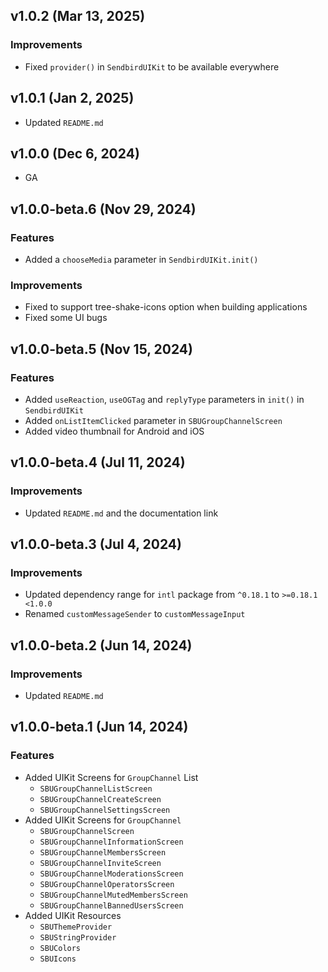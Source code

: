 ## v1.0.2 (Mar 13, 2025)

### Improvements
- Fixed `provider()` in `SendbirdUIKit` to be available everywhere

## v1.0.1 (Jan 2, 2025)
- Updated `README.md`

## v1.0.0 (Dec 6, 2024)
- GA

## v1.0.0-beta.6 (Nov 29, 2024)

### Features
- Added a `chooseMedia` parameter in `SendbirdUIKit.init()`

### Improvements
- Fixed to support tree-shake-icons option when building applications
- Fixed some UI bugs

## v1.0.0-beta.5 (Nov 15, 2024)

### Features
- Added `useReaction`, `useOGTag` and `replyType` parameters in `init()` in `SendbirdUIKit`
- Added `onListItemClicked` parameter in `SBUGroupChannelScreen`
- Added video thumbnail for Android and iOS

## v1.0.0-beta.4 (Jul 11, 2024)

### Improvements
- Updated `README.md` and the documentation link

## v1.0.0-beta.3 (Jul 4, 2024)

### Improvements
- Updated dependency range for `intl` package from `^0.18.1` to `>=0.18.1 <1.0.0`
- Renamed `customMessageSender` to `customMessageInput`

## v1.0.0-beta.2 (Jun 14, 2024)

### Improvements
- Updated `README.md`

## v1.0.0-beta.1 (Jun 14, 2024)

### Features
- Added UIKit Screens for `GroupChannel` List
  - `SBUGroupChannelListScreen`
  - `SBUGroupChannelCreateScreen`
  - `SBUGroupChannelSettingsScreen`
- Added UIKit Screens for `GroupChannel`
  - `SBUGroupChannelScreen`
  - `SBUGroupChannelInformationScreen`
  - `SBUGroupChannelMembersScreen`
  - `SBUGroupChannelInviteScreen`
  - `SBUGroupChannelModerationsScreen`
  - `SBUGroupChannelOperatorsScreen`
  - `SBUGroupChannelMutedMembersScreen`
  - `SBUGroupChannelBannedUsersScreen`
- Added UIKit Resources
  - `SBUThemeProvider`
  - `SBUStringProvider`
  - `SBUColors`
  - `SBUIcons`
